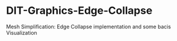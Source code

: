 # DIT-Graphics-Edge-Collapse
Mesh Simplification: Edge Collapse implementation and some bacis Visualization
